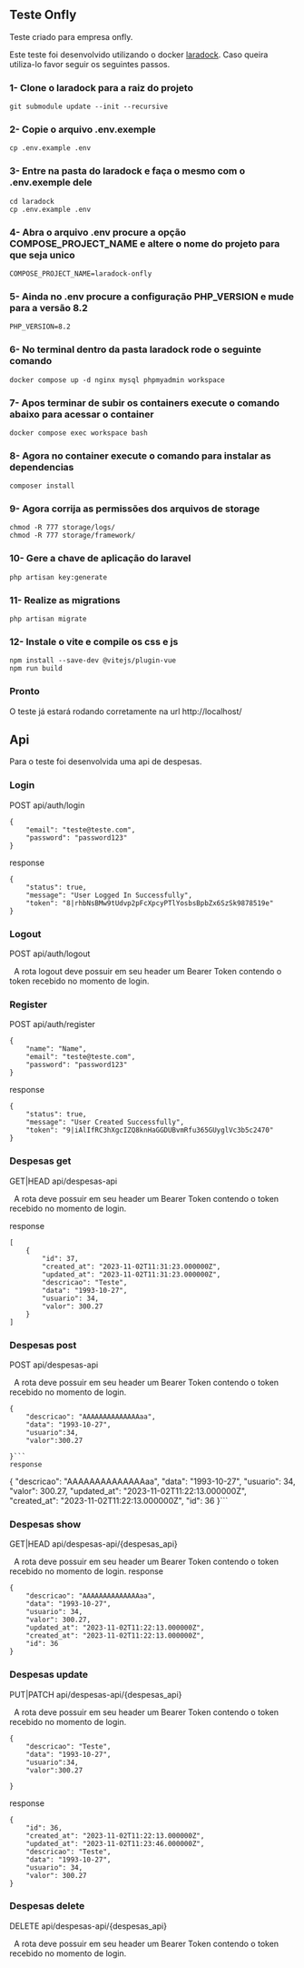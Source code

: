 ## Teste Onfly
Teste criado para empresa onfly.

Este teste foi desenvolvido utilizando o docker [laradock](https://laradock.io/). Caso queira utiliza-lo favor seguir os seguintes passos.

### 1- Clone o laradock para a raiz do projeto

```
git submodule update --init --recursive
```

### 2- Copie o arquivo .env.exemple

```
cp .env.example .env
``` 

### 3- Entre na pasta do laradock e faça o mesmo com o .env.exemple dele
```
cd laradock
cp .env.example .env
```

### 4- Abra o arquivo .env procure a opção COMPOSE_PROJECT_NAME e altere o nome do projeto para que seja unico
```
COMPOSE_PROJECT_NAME=laradock-onfly
```

### 5- Ainda no .env procure a configuração PHP_VERSION e mude para a versão 8.2
```
PHP_VERSION=8.2
```
### 6- No terminal dentro da pasta laradock rode o seguinte comando
```
docker compose up -d nginx mysql phpmyadmin workspace 
```
### 7- Apos terminar de subir os containers execute o comando abaixo para acessar o container
```
docker compose exec workspace bash
```
### 8- Agora no container execute o comando para instalar as dependencias
```
composer install
```
 
### 9- Agora corrija as permissões dos arquivos de storage
```
chmod -R 777 storage/logs/
chmod -R 777 storage/framework/
```

### 10- Gere a chave de aplicação do laravel
```
php artisan key:generate
```

### 11- Realize as migrations 
```
php artisan migrate
```

### 12- Instale o vite e compile os css e js
```
npm install --save-dev @vitejs/plugin-vue
npm run build
```

### Pronto
O teste já estará rodando corretamente na url http://localhost/

## Api
Para o teste foi desenvolvida uma api de despesas. 

### Login 
POST            api/auth/login 
```
{
    "email": "teste@teste.com",
    "password": "password123"
}
```
response
```
{
    "status": true,
    "message": "User Logged In Successfully",
    "token": "8|rhbNsBMw9tUdvp2pFcXpcyPTlYosbsBpbZx6SzSk9878519e"
}
```
### Logout
POST            api/auth/logout

&nbsp;
A rota logout deve possuir em seu header um Bearer Token contendo o token recebido no momento de login.

### Register
POST            api/auth/register
```
{
    "name": "Name",
    "email": "teste@teste.com",
    "password": "password123"
}
```
response
```
{
    "status": true,
    "message": "User Created Successfully",
    "token": "9|iAlIfRC3hXgcIZQ8knHaGGDUBvmRfu365GUyglVc3b5c2470"
}
```
### Despesas get
GET|HEAD        api/despesas-api

&nbsp;
A rota deve possuir em seu header um Bearer Token contendo o token recebido no momento de login.

response
```
[
    {
        "id": 37,
        "created_at": "2023-11-02T11:31:23.000000Z",
        "updated_at": "2023-11-02T11:31:23.000000Z",
        "descricao": "Teste",
        "data": "1993-10-27",
        "usuario": 34,
        "valor": 300.27
    }
]
```
### Despesas post
POST            api/despesas-api

&nbsp;
A rota deve possuir em seu header um Bearer Token contendo o token recebido no momento de login.
```
{
    "descricao": "AAAAAAAAAAAAAAaa",
    "data": "1993-10-27",
    "usuario":34,
    "valor":300.27

}```
response
```
{
    "descricao": "AAAAAAAAAAAAAAaa",
    "data": "1993-10-27",
    "usuario": 34,
    "valor": 300.27,
    "updated_at": "2023-11-02T11:22:13.000000Z",
    "created_at": "2023-11-02T11:22:13.000000Z",
    "id": 36
}```

### Despesas show
GET|HEAD        api/despesas-api/{despesas_api}

&nbsp;
A rota deve possuir em seu header um Bearer Token contendo o token recebido no momento de login.
response
```
{
    "descricao": "AAAAAAAAAAAAAAaa",
    "data": "1993-10-27",
    "usuario": 34,
    "valor": 300.27,
    "updated_at": "2023-11-02T11:22:13.000000Z",
    "created_at": "2023-11-02T11:22:13.000000Z",
    "id": 36
}
```

### Despesas update
PUT|PATCH       api/despesas-api/{despesas_api}

&nbsp;
A rota deve possuir em seu header um Bearer Token contendo o token recebido no momento de login.
```
{
    "descricao": "Teste",
    "data": "1993-10-27",
    "usuario":34,
    "valor":300.27

}
```
response
```
{
    "id": 36,
    "created_at": "2023-11-02T11:22:13.000000Z",
    "updated_at": "2023-11-02T11:23:46.000000Z",
    "descricao": "Teste",
    "data": "1993-10-27",
    "usuario": 34,
    "valor": 300.27
}
```

### Despesas delete
DELETE          api/despesas-api/{despesas_api}

&nbsp;
A rota deve possuir em seu header um Bearer Token contendo o token recebido no momento de login.


